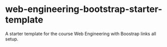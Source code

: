 # web-engineering-bootstrap-starter-template
A starter template for the course Web Engineering with Boostrap links all setup.
